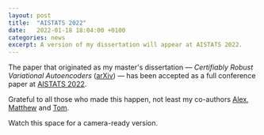 ```yaml
---
layout: post
title:  "AISTATS 2022"
date:   2022-01-18 18:04:00 +0100
categories: news
excerpt: A version of my dissertation will appear at AISTATS 2022.
---
```


The paper that originated as my master's dissertation —
_Certifiably Robust Variational Autoencoders_ ([arXiv](https://arxiv.org/abs/2102.07559))
— has been accepted as a full conference paper at
[AISTATS 2022](http://aistats.org/aistats2022/).

Grateful to all those who made this happen, not least my co-authors
[Alex](https://alexander-camuto.github.io/about/),
[Matthew](https://www.turing.ac.uk/people/researchers/matthew-willetts) and
[Tom](https://www.robots.ox.ac.uk/~twgr/).

Watch this space for a camera-ready version.